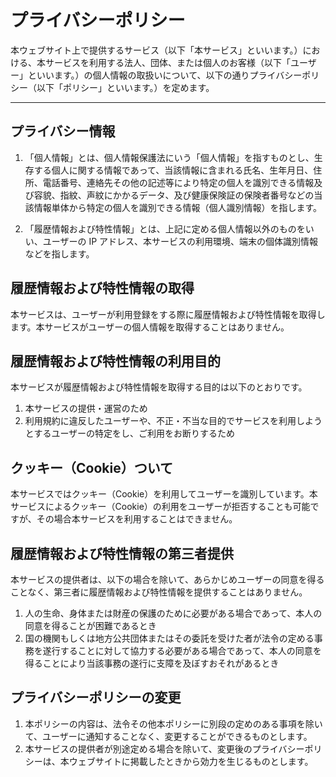 # プライバシーポリシー

本ウェブサイト上で提供するサービス（以下「本サービス」といいます。）における、本サービスを利用する法人、団体、または個人のお客様（以下「ユーザー」といいます。）の個人情報の取扱いについて、以下の通りプライバシーポリシー（以下「ポリシー」といいます。）を定めます。

---

## プライバシー情報

1. 「個人情報」とは、個人情報保護法にいう「個人情報」を指すものとし、生存する個人に関する情報であって、当該情報に含まれる氏名、生年月日、住所、電話番号、連絡先その他の記述等により特定の個人を識別できる情報及び容貌、指紋、声紋にかかるデータ、及び健康保険証の保険者番号などの当該情報単体から特定の個人を識別できる情報（個人識別情報）を指します。

2. 「履歴情報および特性情報」とは、上記に定める個人情報以外のものをいい、ユーザーの IP アドレス、本サービスの利用環境、端末の個体識別情報などを指します。

## 履歴情報および特性情報の取得

本サービスは、ユーザーが利用登録をする際に履歴情報および特性情報を取得します。本サービスがユーザーの個人情報を取得することはありません。

## 履歴情報および特性情報の利用目的

本サービスが履歴情報および特性情報を取得する目的は以下のとおりです。

1. 本サービスの提供・運営のため
2. 利用規約に違反したユーザーや、不正・不当な目的でサービスを利用しようとするユーザーの特定をし、ご利用をお断りするため

## クッキー（Cookie）ついて

本サービスではクッキー（Cookie）を利用してユーザーを識別しています。本サービスによるクッキー（Cookie）の利用をユーザーが拒否することも可能ですが、その場合本サービスを利用することはできません。

## 履歴情報および特性情報の第三者提供

本サービスの提供者は、以下の場合を除いて、あらかじめユーザーの同意を得ることなく、第三者に履歴情報および特性情報を提供することはありません。

1. 人の生命、身体または財産の保護のために必要がある場合であって、本人の同意を得ることが困難であるとき
2. 国の機関もしくは地方公共団体またはその委託を受けた者が法令の定める事務を遂行することに対して協力する必要がある場合であって、本人の同意を得ることにより当該事務の遂行に支障を及ぼすおそれがあるとき

## プライバシーポリシーの変更

1. 本ポリシーの内容は、法令その他本ポリシーに別段の定めのある事項を除いて、ユーザーに通知することなく、変更することができるものとします。
2. 本サービスの提供者が別途定める場合を除いて、変更後のプライバシーポリシーは、本ウェブサイトに掲載したときから効力を生じるものとします。
